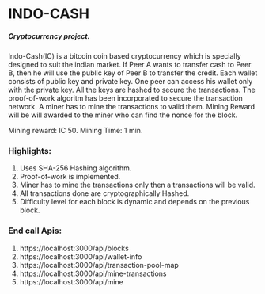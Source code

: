 # INDO-CASH

##### Cryptocurrency project.

Indo-Cash(IC) is a bitcoin coin based cryptocurrency which is specially designed to suit the indian market.
If Peer A wants to transfer cash to Peer B, then he will use the public key of Peer B to transfer the credit. Each wallet consists of public key and private key. One peer can access his wallet only with the private key. All the keys are hashed to secure the transactions.
The proof-of-work algoritm has been incorporated to secure the transaction network. A miner has to mine the transactions to valid them. Mining Reward will be will awarded to the miner who can find the nonce for the block.

Mining reward: IC 50.
Mining Time: 1 min.



### Highlights:
1. Uses SHA-256 Hashing algorithm.
2. Proof-of-work is implemented.
3. Miner has to mine the transactions only then a transactions will be valid.
4. All transactions done are cryptographically Hashed.
5. Difficulty level for each block is dynamic and depends on the previous block.

### End call Apis:

1. https://localhost:3000/api/blocks 
2. https://localhost:3000/api/wallet-info
3. https://localhost:3000/api/transaction-pool-map
4. https://localhost:3000/api/mine-transactions
5. https://localhost:3000/api/mine





